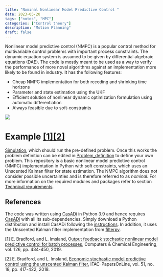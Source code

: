 ```yaml
---
title: "Nominal Nonlinear Model Predictive Control "
date: 2023-05-20
tags: ["notes", "MPC"]
categories: ["Control theory"]
description: "Motion Planning"
draft: false
---
```

Nonlinear model predictive control (NMPC) is a popular control method for multivariable control problems with important process constraints. The dynamic equation system is assumed to be given by differential algebraic equations (DAE). The code is mostly meant to be used as a way to verify the performance of more novel algorithms against an implementation more likely to be found in industry. It has the following features: 

* Cheap NMPC implementation for both receding and shrinking time horizons
* Parameter and state estimation using the UKF
* Efficient solution of nonlinear dynamic optimization formulation using automatic differentiation
* Always feasible due to soft-constraints

![](https://www.researchgate.net/profile/Eric-Bradford/publication/332637986/figure/fig12/AS:812403809845250@1570703570114/Temperature-trajectories-of-100-MC-simulation-for-nominal-NMPC.jpg)

# Example [[1]](#1)[[2]](#2)
[Simulation](https://github.com/phatcvo/Nominal-Nonlinear-Model-Predictive-Control/blob/main/Simulation.py), which should run the pre-defined problem. Once this works the problem definition can be edited in [Problem_definition](https://github.com/phatcvo/Nominal-Nonlinear-Model-Predictive-Control/blob/main/Problem_defination.py) to define your own problem.
This repository is a basic nonlinear model predictive control (NMPC) implementation in Python with soft constraints, which uses an Unscented Kalman filter for state estimation. The NMPC algorithm does not consider possible uncertainties and is therefore referred to as *nominal*. For more information on the required modules and packages refer to section [Technical requirements](#Tr). 


## References
The code was written using [CasADi](https://web.casadi.org/) in Python 3.9 and hence requires [CasADi](https://web.casadi.org/) with all its sub-dependencies. Simply download a Python distribution and install CasADi following the [instructions](https://github.com/casadi/casadi/wiki/InstallationInstructions). In addition, it uses the Unscented Kalman filter implementation from [filterpy](https://filterpy.readthedocs.io/en/latest/). 

[1] E. Bradford, and L. Imsland, [Output feedback stochastic nonlinear model predictive control for batch processes](https://www.sciencedirect.com/science/article/pii/S0098135419300286), Computers & Chemical Engineering, vol. 126, pp. 434-450, 2019. 
<a name="1">
</a>

[2] E. Bradford, and L. Imsland, [Economic stochastic model predictive control using the unscented Kalman filter](https://www.sciencedirect.com/science/article/pii/S2405896318320196), IFAC-PapersOnLine, vol. 51, no. 18, pp. 417-422, 2018. 
<a name="2">
</a>

